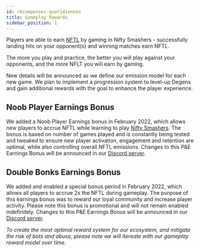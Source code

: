 ```yaml
---
id: récompenses-quotidiennes
title: Gameplay Rewards
sidebar_position: 1
---
```


Players are able to earn [NFTL](https://docs.niftyleague.com/overview/nftl/overview) by gaming in Nifty Smashers - successfully landing hits on your opponent(s) and winning matches earn NFTL.

The more you play and practice, the better you will play against your opponents, and the more NFLT you will earn by gaming.

New details will be announced as we define our emission model for each new game. We plan to implement a progression system to level-up Degens and gain additional rewards with the goal to enhance the player experience.

## Noob Player Earnings Bonus

We added a Noob Player Earnings bonus in February 2022, which allows new players to accrue NFTL while learning to play [Nifty Smashers](https://docs.niftyleague.com/overview/games/nifty-smashers). The bonus is based on number of games played and is constantly being tested and tweaked to ensure new player activation, engagement and retention are optimal, while also controlling overall NFTL emissions. Changes to this P&E Earnings Bonus will be announced in our [Discord server](https://discord.gg/niftyleague).

## Double Bonks Earnings Bonus

We added and enabled a special bonus period in February 2022, which allows all players to accrue 2x the NFTL during gameplay. The purpose of this earnings bonus was to reward our loyal community and increase player activity. Please note this bonus is promotional and will not remain enabled indefinitely. Changes to this P&E Earnings Bonus will be announced in our [Discord server](https://discord.gg/niftyleague).

_To create the most optimal reward system for our ecosystem, and mitigate the risk of bots and abuse, please note we will itereate with our gameplay reward model over time._
